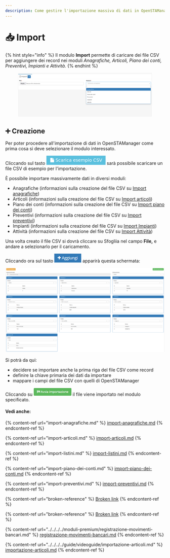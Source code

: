 ```yaml
---
description: Come gestire l'importazione massiva di dati in OpenSTAManager
---
```


# 📥 Import

{% hint style="info" %}
Il modulo **Import** permette di caricare dei file CSV per aggiungere dei record nei moduli _Anagrafiche, Articoli, Piano dei conti, Preventivi, Impianti e Attività._
{% endhint %}

<figure><img src="../../../../.gitbook/assets/immagine (1) (1).png" alt=""><figcaption></figcaption></figure>

## ➕ Creazione

Per poter procedere all'importazione di dati in OpenSTAManager come prima cosa si deve selezionare il modulo interessato.

Cliccando sul tasto <img src="../../../../.gitbook/assets/imp.png" alt="" data-size="line"> sarà possibile scaricare un file CSV di esempio per l'importazione.

È possibile importare massivamente dati in diversi moduli:

* Anagrafiche (informazioni sulla creazione del file CSV su [Import anagrafiche](import-anagrafiche.md))
* Articoli (informazioni sulla creazione del file CSV su [Import articoli](import-articoli.md))
* Piano dei conti (informazioni sulla creazione del file CSV su [Import piano dei conti](import-piano-dei-conti.md))
* Preventivi (informazioni sulla creazione del file CSV su [Import preventivi](import-preventivi.md))
* Impianti (informazioni sulla creazione del file CSV su [Import Impianti](broken-reference))
* Attività (informazioni sulla creazione del file CSV su [Import Attività](broken-reference))

Una volta creato il file CSV si dovrà cliccare su Sfogliia nel campo **File,** e andare a selezionarlo per il caricamento.

Cliccando ora sul tasto ![](../../../../.gitbook/assets/+aggiungi.PNG) apparirà questa schermata:

![Screenshot creazione import](../../../../.gitbook/assets/CampiImport.PNG)

Si potrà da qui:

* decidere se importare anche la prima riga del file CSV come record
* definire la chiave primaria dei dati da importare
* mappare i campi del file CSV con quelli di OpenSTAManager

Cliccando su ![](../../../../.gitbook/assets/AvviaImportazione.PNG) il file viene importato nel modulo specificato.

#### Vedi anche:

{% content-ref url="import-anagrafiche.md" %}
[import-anagrafiche.md](import-anagrafiche.md)
{% endcontent-ref %}

{% content-ref url="import-articoli.md" %}
[import-articoli.md](import-articoli.md)
{% endcontent-ref %}

{% content-ref url="import-listini.md" %}
[import-listini.md](import-listini.md)
{% endcontent-ref %}

{% content-ref url="import-piano-dei-conti.md" %}
[import-piano-dei-conti.md](import-piano-dei-conti.md)
{% endcontent-ref %}

{% content-ref url="import-preventivi.md" %}
[import-preventivi.md](import-preventivi.md)
{% endcontent-ref %}

{% content-ref url="broken-reference" %}
[Broken link](broken-reference)
{% endcontent-ref %}

{% content-ref url="broken-reference" %}
[Broken link](broken-reference)
{% endcontent-ref %}

{% content-ref url="../../../../moduli-premium/registrazione-movimenti-bancari.md" %}
[registrazione-movimenti-bancari.md](../../../../moduli-premium/registrazione-movimenti-bancari.md)
{% endcontent-ref %}

{% content-ref url="../../../../guide/videoguide/importazione-articoli.md" %}
[importazione-articoli.md](../../../../guide/videoguide/importazione-articoli.md)
{% endcontent-ref %}
